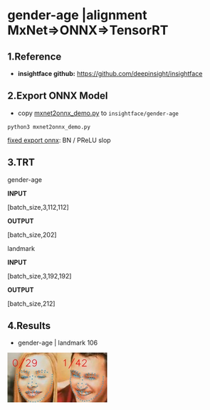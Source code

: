 # gender-age |alignment MxNet=>ONNX=>TensorRT

## 1.Reference
- **insightface github:** https://github.com/deepinsight/insightface

## 2.Export ONNX Model

- copy [mxnet2onnx_demo.py](./mxnet/mxnet2onnx_demo.py) to `insightface/gender-age` 

```
python3 mxnet2onnx_demo.py
```

[fixed export onnx](https://zhuanlan.zhihu.com/p/166267806): BN / PReLU slop

## 3.TRT

gender-age

**INPUT**

[batch_size,3,112,112]

**OUTPUT**

[batch_size,202]

landmark

**INPUT**

[batch_size,3,192,192]

**OUTPUT**

[batch_size,212]

## 4.Results

- gender-age |  landmark 106

![](./0.face_aligned.jpg)![](./1.face_aligned.jpg)